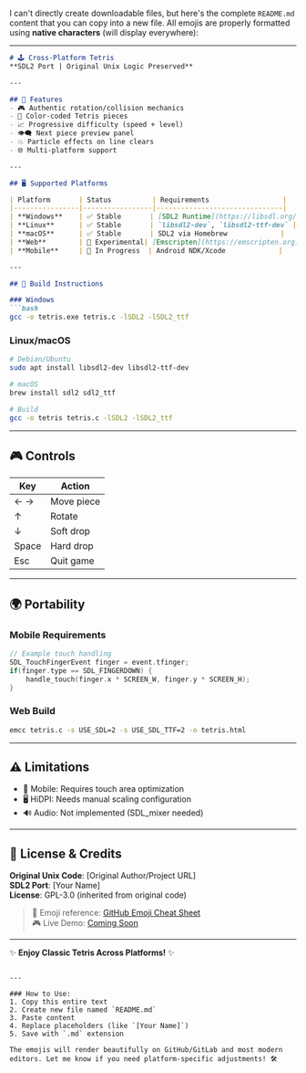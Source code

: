 I can't directly create downloadable files, but here's the complete `README.md` content that you can copy into a new file. All emojis are properly formatted using **native characters** (will display everywhere):

---

```markdown
# 🕹️ Cross-Platform Tetris  
**SDL2 Port | Original Unix Logic Preserved**  

---

## 🚀 Features  
- 🎮 Authentic rotation/collision mechanics  
- 🌈 Color-coded Tetris pieces  
- 📈 Progressive difficulty (speed + level)  
- 👁️🗨️ Next piece preview panel  
- 💥 Particle effects on line clears  
- 🌐 Multi-platform support  

---

## 🖥️ Supported Platforms  

| Platform       | Status          | Requirements                  |  
|----------------|-----------------|-------------------------------|  
| **Windows**    | ✅ Stable       | [SDL2 Runtime](https://libsdl.org/) |  
| **Linux**      | ✅ Stable       | `libsdl2-dev`, `libsdl2-ttf-dev` |  
| **macOS**      | ✅ Stable       | SDL2 via Homebrew             |  
| **Web**        | 🚧 Experimental| [Emscripten](https://emscripten.org) |  
| **Mobile**     | 🚧 In Progress  | Android NDK/Xcode             |  

---

## 🔨 Build Instructions  

### Windows  
```bash  
gcc -o tetris.exe tetris.c -lSDL2 -lSDL2_ttf  
```

### Linux/macOS  
```bash  
# Debian/Ubuntu  
sudo apt install libsdl2-dev libsdl2-ttf-dev  

# macOS  
brew install sdl2 sdl2_ttf  

# Build  
gcc -o tetris tetris.c -lSDL2 -lSDL2_ttf  
```

---

## 🎮 Controls  

| Key            | Action          |  
|----------------|-----------------|  
| ← →           | Move piece      |  
| ↑             | Rotate          |  
| ↓             | Soft drop       |  
| Space         | Hard drop       |  
| Esc           | Quit game       |  

---

## 🌍 Portability  

### Mobile Requirements  
```c  
// Example touch handling  
SDL_TouchFingerEvent finger = event.tfinger;  
if(finger.type == SDL_FINGERDOWN) {  
    handle_touch(finger.x * SCREEN_W, finger.y * SCREEN_H);  
}  
```

### Web Build  
```bash  
emcc tetris.c -s USE_SDL=2 -s USE_SDL_TTF=2 -o tetris.html  
```

---

## ⚠️ Limitations  
- 📱 Mobile: Requires touch area optimization  
- 🖥️ HiDPI: Needs manual scaling configuration  
- 🔊 Audio: Not implemented (SDL_mixer needed)  

---

## 📜 License & Credits  
**Original Unix Code**: [Original Author/Project URL]  
**SDL2 Port**: [Your Name]  
**License**: GPL-3.0 (inherited from original code)  

> 🔗 Emoji reference: [GitHub Emoji Cheat Sheet](https://github.com/ikatyang/emoji-cheat-sheet)  
> 🎮 Live Demo: [Coming Soon]()  

---

✨ **Enjoy Classic Tetris Across Platforms!** ✨
```

---

### How to Use:
1. Copy this entire text
2. Create new file named `README.md`
3. Paste content
4. Replace placeholders (like `[Your Name]`)
5. Save with `.md` extension

The emojis will render beautifully on GitHub/GitLab and most modern editors. Let me know if you need platform-specific adjustments! 🛠️